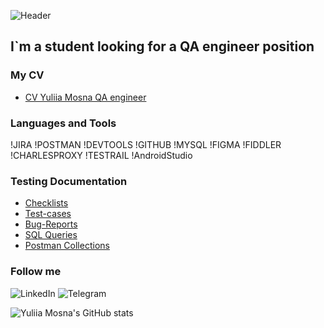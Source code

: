 ![Header](https://drive.google.com/drive/u/0/folders/1BMEIcOlZARMBYKQsvHMNQRytf8eh4zrV) 
 
## I`m a student looking for a QA engineer position 
 
### My CV 
 
<ul> 
      <li><a href="https://drive.google.com/drive/folders/1BMEIcOlZARMBYKQsvHMNQRytf8eh4zrV?usp=sharing">CV Yuliia Mosna QA engineer</a></li> 
</ul> 
 
### Languages and Tools 
!JIRA 
!POSTMAN 
!DEVTOOLS 
!GITHUB 
!MYSQL 
!FIGMA 
!FIDDLER 
!CHARLESPROXY 
!TESTRAIL 
!AndroidStudio 
 
### Testing Documentation 
 
<ul> 
      <li><a href="https://drive.google.com/drive/folders/182q9nPzBmBH9N9q5i9vWp6bRwW1X2NwA?usp=sharing">Checklists</a></li> 
      <li><a href="https://drive.google.com/drive/folders/1XWPDB7rT7Ljdhy1spHM10uu8RYpfThht?usp=sharing">Test-cases</a></li> 
      <li><a href="https://drive.google.com/drive/folders/1BMEIcOlZARMBYKQsvHMNQRytf8eh4zrV?usp=sharing">Bug-Reports</a></li> 
      <li><a href="https://drive.google.com/drive/folders/1BMEIcOlZARMBYKQsvHMNQRytf8eh4zrV?usp=sharing">SQL Queries</a></li> 
      <li><a href="https://drive.google.com/drive/folders/1BMEIcOlZARMBYKQsvHMNQRytf8eh4zrV?usp=sharing">Postman Collections</a></li> 
</ul> 
 
### Follow me 
![LinkedIn](https://www.linkedin.com/in/yuliia-m0s/) 
![Telegram](https://t.me/mosna_lia) 
 
![Yuliia Mosna's GitHub stats](https://github.com/anuraghazra/github-readme-stats)